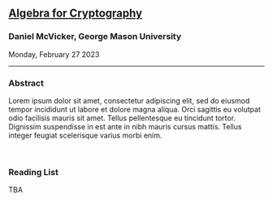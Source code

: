 ## **[Algebra for Cryptography](#)**
### Daniel McVicker, George Mason University
Monday, February 27 2023

--------------------------------------------------------------------------------

### **Abstract**

Lorem ipsum dolor sit amet, consectetur adipiscing elit, sed do eiusmod tempor 
incididunt ut labore et dolore magna aliqua. Orci sagittis eu volutpat odio 
facilisis mauris sit amet. Tellus pellentesque eu tincidunt tortor. Dignissim 
suspendisse in est ante in nibh mauris cursus mattis. Tellus integer feugiat 
scelerisque varius morbi enim.

<br/>

### **Reading List**

TBA

<!---
A note on formatting: while there is no fixed format for maintaining this page 
yet, as a practical style emerges over the first several iterations, some level 
of consistency will also be expected.
--->
